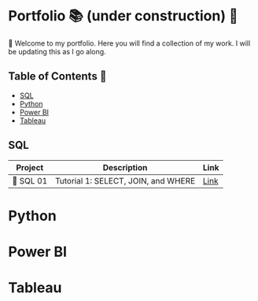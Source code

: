 # Portfolio :books: (under construction) :construction:

 :mage: Welcome to my portfolio. Here you will find a collection of my work. I will be updating this as I go along.

## Table of Contents :mechanical_arm:

- [SQL](#sql)
- [Python](#python)
- [Power BI](#power-bi)
- [Tableau](#tableau)

## SQL

| Project | Description | Link |
| --- | --- | --- |
| :test_tube: SQL 01 | Tutorial 1: SELECT, JOIN, and WHERE | [Link](https://github.com/tgingeira/SQL/blob/main/sql_01.ipynb) |


# Python

# Power BI

# Tableau
